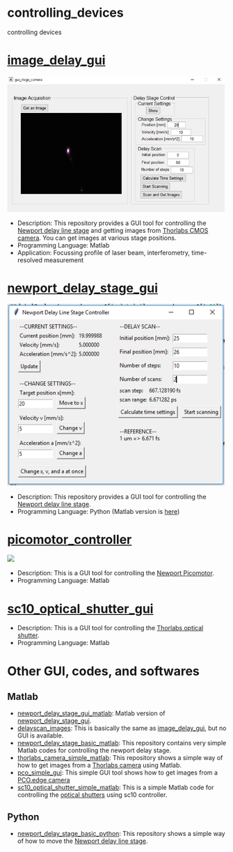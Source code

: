 # controlling_devices
controlling devices

# [image_delay_gui](https://github.com/ksonod/image_delay_gui)  
<img src="https://github.com/ksonod/image_delay_gui/blob/master/gui_matlab.PNG" width="500px">    
  
- Description: This repository provides a GUI tool for controlling the [Newport delay line stage](https://www.newport.com/f/delay-line-stages) and getting images from [Thorlabs CMOS camera](https://www.thorlabs.com/newgrouppage9.cfm?objectgroup_id=4024). You can get images at various stage positions.
- Programming Language: Matlab
- Application: Focussing profile of laser beam, interferometry, time-resolved measurement

# [newport_delay_stage_gui](https://github.com/ksonod/newport_delay_stage_gui)
<img src="https://github.com/ksonod/newport_delay_stage_gui/blob/master/dls_gui.PNG" width="500px">     

- Description: This repository provides a GUI tool for controlling the [Newport delay line stage](https://www.newport.com/f/delay-line-stages).  
- Programming Language: Python (Matlab version is [here](https://github.com/ksonod/newport_delay_stage_gui_matlab))

# [picomotor_controller](https://github.com/ksonod/picomotor_controller)
<img src="https://github.com/ksonod/picomotor_controller/blob/master/pico_gui.PNG" width="300px">      

- Description: This is a GUI tool for controlling the [Newport Picomotor](https://www.newport.com/f/picomotor-piezo-linear-actuators).  
- Programming Language: Matlab

# [sc10_optical_shutter_gui](https://github.com/ksonod/sc10_optical_shutter_gui)
- Description: This is a GUI tool for controlling the [Thorlabs optical shutter](https://www.thorlabs.com/newgrouppage9.cfm?objectgroup_id=927).  
- Programming Language: Matlab

# Other GUI, codes, and softwares
## Matlab
- [newport_delay_stage_gui_matlab](https://github.com/ksonod/newport_delay_stage_gui_matlab): Matlab version of [newport_delay_stage_gui](https://github.com/ksonod/newport_delay_stage_gui).
- [delayscan_images](https://github.com/ksonod/delayscan_images): This is basically the same as [image_delay_gui](https://github.com/ksonod/image_delay_gui), but no GUI is available. 
- [newport_delay_stage_basic_matlab](https://github.com/ksonod/newport_delay_stage_basic_matlab): This repository contains very simple Matlab codes for controlling the newport delay stage.
- [thorlabs_camera_simple_matlab](https://github.com/ksonod/thorlabs_camera_simple_matlab): This repository shows a simple way of how to get images from a [Thorlabs camera](https://www.thorlabs.com/newgrouppage9.cfm?objectgroup_id=4024) using Matlab.
- [pco_simple_gui](https://github.com/ksonod/pco_simple_gui): This simple GUI tool shows how to get images from a [PCO.edge camera](https://www.pco.de/)
- [sc10_optical_shutter_simple_matlab](https://github.com/ksonod/sc10_optical_shutter_simple_matlab): This is a simple Matlab code for controlling the [optical shutters](https://www.thorlabs.com/newgrouppage9.cfm?objectgroup_id=927) using sc10 controller.

## Python
- [newport_delay_stage_basic_python](https://github.com/ksonod/newport_delay_stage_basic_python): This repository shows a simple way of how to move the [Newport delay line stage](https://www.newport.com/f/delay-line-stages).
